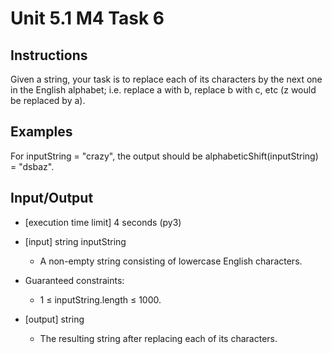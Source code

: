 # Unit 5.1 M4 Task 6

## Instructions
Given a string, your task is to replace each of its characters by the next one in the English alphabet; i.e. replace a with b, replace b with c, etc (z would be replaced by a).

## Examples

For inputString = "crazy", the output should be alphabeticShift(inputString) = "dsbaz".

## Input/Output

- [execution time limit] 4 seconds (py3)

- [input] string inputString
  - A non-empty string consisting of lowercase English characters.

- Guaranteed constraints:
  - 1 ≤ inputString.length ≤ 1000.

- [output] string
  - The resulting string after replacing each of its characters.